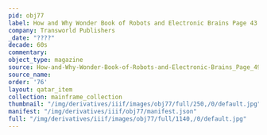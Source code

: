 ```yaml
---
pid: obj77
label: How and Why Wonder Book of Robots and Electronic Brains Page 43
company: Transworld Publishers
_date: "????"
decade: 60s
commentary:
object_type: magazine
source: How-and-Why-Wonder-Book-of-Robots-and-Electronic-Brains_Page_49
source_name:
order: '76'
layout: qatar_item
collection: mainframe_collection
thumbnail: "/img/derivatives/iiif/images/obj77/full/250,/0/default.jpg"
manifest: "/img/derivatives/iiif/obj77/manifest.json"
full: "/img/derivatives/iiif/images/obj77/full/1140,/0/default.jpg"
---
```

